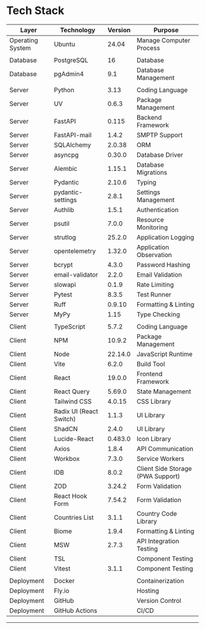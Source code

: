 # Tech Stack

| Layer | Technology | Version | Purpose |
| --- | --- | --- | --- |
| Operating System | Ubuntu | 24.04 | Manage Computer Process |
|||||
| Database | PostgreSQL | 16 | Database |
| Database | pgAdmin4 | 9.1 | Database Management |
|||||
| Server | Python | 3.13 | Coding Language |
| Server | UV | 0.6.3 | Package Management |
| Server | FastAPI | 0.115 | Backend Framework |
| Server | FastAPI-mail | 1.4.2 | SMPTP Support |
| Server | SQLAlchemy | 2.0.38 | ORM |
| Server | asyncpg | 0.30.0 | Database Driver |
| Server | Alembic | 1.15.1 | Database Migrations |
| Server | Pydantic | 2.10.6 | Typing |
| Server | pydantic-settings | 2.8.1 | Settings Management |
| Server | Authlib | 1.5.1 | Authentication | 
| Server | psutil | 7.0.0 | Resource Monitoring | 
| Server | strutlog | 25.2.0 | Application Logging | 
| Server | opentelemetry | 1.32.0 | Application Observation | 
| Server | bcrypt | 4.3.0 | Password Hashing | 
| Server | email-validator | 2.2.0 | Email Validation | 
| Server | slowapi | 0.1.9 | Rate Limiting |
| Server | Pytest | 8.3.5 | Test Runner |
| Server | Ruff | 0.9.10 | Formatting & Linting |
| Server | MyPy | 1.15 | Type Checking |
|||||
| Client | TypeScript | 5.7.2 | Coding Language |
| Client | NPM | 10.9.2 | Package Management |
| Client | Node | 22.14.0 | JavaScript Runtime |
| Client | Vite | 6.2.0 | Build Tool |
| Client | React | 19.0.0 | Frontend Framework |
| Client | React Query | 5.69.0 | State Management |
| Client | Tailwind CSS | 4.0.15 | CSS Library |
| Client | Radix UI (React Switch) | 1.1.3 | UI Library |
| Client | ShadCN | 2.4.0 | UI Library |
| Client | Lucide-React | 0.483.0 | Icon Library | 
| Client | Axios | 1.8.4 | API Communication |
| Client | Workbox | 7.3.0 | Service Workers |
| Client | IDB | 8.0.2 | Client Side Storage (PWA Support) |
| Client | ZOD | 3.24.2 | Form Validation | 
| Client | React Hook Form | 7.54.2 | Form Validation |
| Client | Countries List | 3.1.1 | Country Code Library |
| Client | Biome | 1.9.4 | Formatting & Linting |
| Client | MSW | 2.7.3 | API Integration Testing |
| Client | TSL | | Component Testing |
| Client | Vitest | 3.1.1 | Component Testing |
|||||
| Deployment | Docker | | Containerization |
| Deployment | Fly.io | | Hosting |
| Deployment | GitHub | | Version Control |
| Deployment | GitHub Actions | | CI/CD |

---